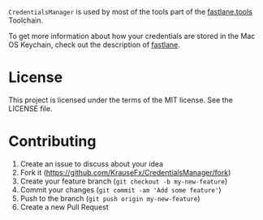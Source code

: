 ```CredentialsManager``` is used by most of the tools part of the [fastlane.tools](https://fastlane.tools) Toolchain.

To get more information about how your credentials are stored in the Mac OS Keychain, check out the description of [fastlane](https://github.com/KrauseFx/fastlane).

# License
This project is licensed under the terms of the MIT license. See the LICENSE file.

# Contributing

1. Create an issue to discuss about your idea
2. Fork it (https://github.com/KrauseFx/CredentialsManager/fork)
3. Create your feature branch (`git checkout -b my-new-feature`)
4. Commit your changes (`git commit -am 'Add some feature'`)
5. Push to the branch (`git push origin my-new-feature`)
6. Create a new Pull Request

